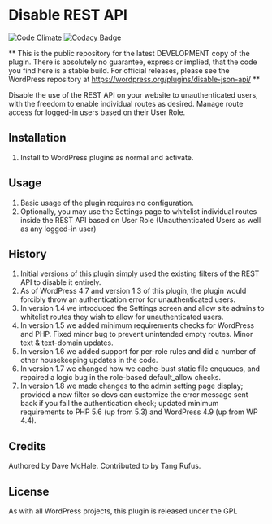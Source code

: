 # Disable REST API

[![Code Climate](https://codeclimate.com/github/dmchale/disable-json-api/badges/gpa.svg)](https://codeclimate.com/github/dmchale/disable-json-api) [![Codacy Badge](https://app.codacy.com/project/badge/Grade/9d636a2e10534acc98531cde0625a7e7)](https://www.codacy.com/gh/dmchale/disable-json-api/dashboard?utm_source=github.com&amp;utm_medium=referral&amp;utm_content=dmchale/disable-json-api&amp;utm_campaign=Badge_Grade)

** This is the public repository for the latest DEVELOPMENT copy of the plugin. There is absolutely no guarantee, 
express or implied, that the code you find here is a stable build. For official releases, please see the 
WordPress repository at https://wordpress.org/plugins/disable-json-api/ **
  
Disable the use of the REST API on your website to unauthenticated users, with the freedom to enable individual
routes as desired. Manage route access for logged-in users based on their User Role.

## Installation
 1. Install to WordPress plugins as normal and activate.
## Usage
 1. Basic usage of the plugin requires no configuration.
 2. Optionally, you may use the Settings page to whitelist individual routes inside the REST API based on User Role (Unauthenticated Users as well as any logged-in user)
## History
 1. Initial versions of this plugin simply used the existing filters of the REST API to disable it entirely.
 2. As of WordPress 4.7 and version 1.3 of this plugin, the plugin would forcibly throw an authentication error for unauthenticated users.
 3. In version 1.4 we introduced the Settings screen and allow site admins to whitelist routes  they wish to allow for unauthenticated users.
 4. In version 1.5 we added minimum requirements checks for WordPress and PHP. Fixed minor bug to prevent unintended empty routes. Minor text & text-domain updates.
 5. In version 1.6 we added support for per-role rules and did a number of other housekeeping updates in the code.
 6. In version 1.7 we changed how we cache-bust static file enqueues, and repaired a logic bug in the role-based default_allow checks.
 7. In version 1.8 we made changes to the admin setting page display; provided a new filter so devs can customize the error message sent back if you fail the authentication check; updated minimum requirements to PHP 5.6 (up from 5.3) and WordPress 4.9 (up from WP 4.4).
## Credits
Authored by Dave McHale. Contributed to by Tang Rufus.
## License
As with all WordPress projects, this plugin is released under the GPL 
